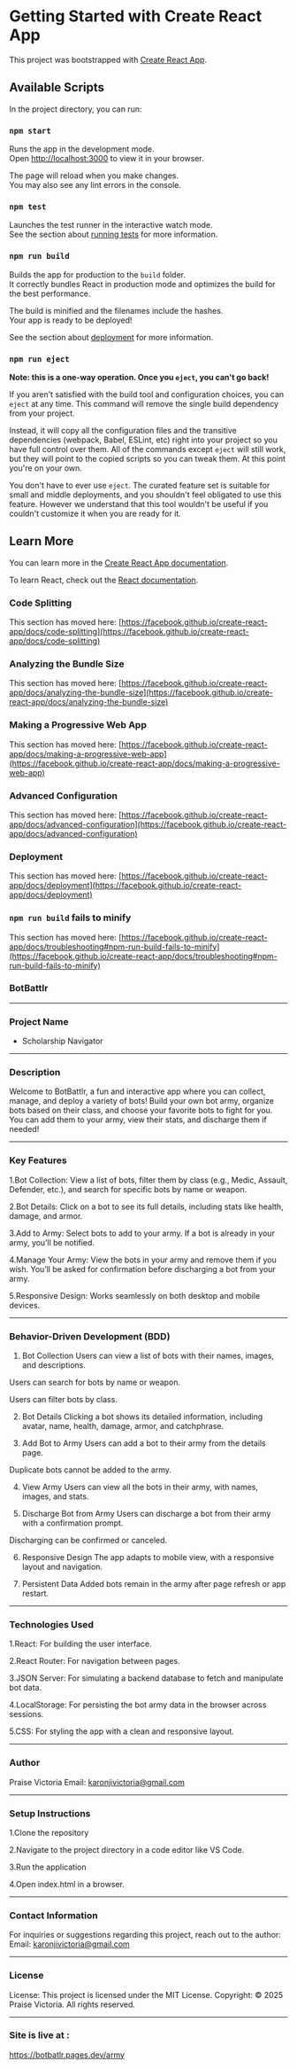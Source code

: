 # Getting Started with Create React App

This project was bootstrapped with [Create React App](https://github.com/facebook/create-react-app).

## Available Scripts

In the project directory, you can run:

### `npm start`

Runs the app in the development mode.\
Open [http://localhost:3000](http://localhost:3000) to view it in your browser.

The page will reload when you make changes.\
You may also see any lint errors in the console.

### `npm test`

Launches the test runner in the interactive watch mode.\
See the section about [running tests](https://facebook.github.io/create-react-app/docs/running-tests) for more information.

### `npm run build`

Builds the app for production to the `build` folder.\
It correctly bundles React in production mode and optimizes the build for the best performance.

The build is minified and the filenames include the hashes.\
Your app is ready to be deployed!

See the section about [deployment](https://facebook.github.io/create-react-app/docs/deployment) for more information.

### `npm run eject`

**Note: this is a one-way operation. Once you `eject`, you can't go back!**

If you aren't satisfied with the build tool and configuration choices, you can `eject` at any time. This command will remove the single build dependency from your project.

Instead, it will copy all the configuration files and the transitive dependencies (webpack, Babel, ESLint, etc) right into your project so you have full control over them. All of the commands except `eject` will still work, but they will point to the copied scripts so you can tweak them. At this point you're on your own.

You don't have to ever use `eject`. The curated feature set is suitable for small and middle deployments, and you shouldn't feel obligated to use this feature. However we understand that this tool wouldn't be useful if you couldn't customize it when you are ready for it.

## Learn More

You can learn more in the [Create React App documentation](https://facebook.github.io/create-react-app/docs/getting-started).

To learn React, check out the [React documentation](https://reactjs.org/).

### Code Splitting

This section has moved here: [https://facebook.github.io/create-react-app/docs/code-splitting](https://facebook.github.io/create-react-app/docs/code-splitting)

### Analyzing the Bundle Size

This section has moved here: [https://facebook.github.io/create-react-app/docs/analyzing-the-bundle-size](https://facebook.github.io/create-react-app/docs/analyzing-the-bundle-size)

### Making a Progressive Web App

This section has moved here: [https://facebook.github.io/create-react-app/docs/making-a-progressive-web-app](https://facebook.github.io/create-react-app/docs/making-a-progressive-web-app)

### Advanced Configuration

This section has moved here: [https://facebook.github.io/create-react-app/docs/advanced-configuration](https://facebook.github.io/create-react-app/docs/advanced-configuration)

### Deployment

This section has moved here: [https://facebook.github.io/create-react-app/docs/deployment](https://facebook.github.io/create-react-app/docs/deployment)

### `npm run build` fails to minify

This section has moved here: [https://facebook.github.io/create-react-app/docs/troubleshooting#npm-run-build-fails-to-minify](https://facebook.github.io/create-react-app/docs/troubleshooting#npm-run-build-fails-to-minify)

### BotBattlr

---

### Project Name
- Scholarship Navigator

---

### Description
Welcome to BotBattlr, a fun and interactive app where you can collect, manage, and deploy a variety of bots! Build your own bot army, organize bots based on their class, and choose your favorite bots to fight for you. You can add them to your army, view their stats, and discharge them if needed!



---
### Key Features
1.Bot Collection: View a list of bots, filter them by class (e.g., Medic, Assault, Defender, etc.), and search for specific bots by name or weapon.

2.Bot Details: Click on a bot to see its full details, including stats like health, damage, and armor.

3.Add to Army: Select bots to add to your army. If a bot is already in your army, you’ll be notified.

4.Manage Your Army: View the bots in your army and remove them if you wish. You’ll be asked for confirmation before discharging a bot from your army.

5.Responsive Design: Works seamlessly on both desktop and mobile devices.


---

### Behavior-Driven Development (BDD)
1. Bot Collection
Users can view a list of bots with their names, images, and descriptions.

Users can search for bots by name or weapon.

Users can filter bots by class.

2. Bot Details
Clicking a bot shows its detailed information, including avatar, name, health, damage, armor, and catchphrase.

3. Add Bot to Army
Users can add a bot to their army from the details page.

Duplicate bots cannot be added to the army.

4. View Army
Users can view all the bots in their army, with names, images, and stats.

5. Discharge Bot from Army
Users can discharge a bot from their army with a confirmation prompt.

Discharging can be confirmed or canceled.

6. Responsive Design
The app adapts to mobile view, with a responsive layout and navigation.

7. Persistent Data
Added bots remain in the army after page refresh or app restart.


---

### Technologies Used
1.React: For building the user interface.

2.React Router: For navigation between pages.

3.JSON Server: For simulating a backend database to fetch and manipulate bot data.

4.LocalStorage: For persisting the bot army data in the browser across sessions.

5.CSS: For styling the app with a clean and responsive layout.


---
### Author

Praise Victoria
Email: karonjivictoria@gmail.com

---
 ### Setup Instructions

1.Clone the repository

2.Navigate to the project directory in a code editor like VS Code.

3.Run the application

4.Open index.html in a browser.

---





### Contact Information

For inquiries or suggestions regarding this project, reach out to the author:
Email: karonjivictoria@gmail.com

---


 ### License

License: This project is licensed under the MIT License.
Copyright: © 2025 Praise Victoria. All rights reserved.



---

### Site is live at :

https://botbatlr.pages.dev/army
